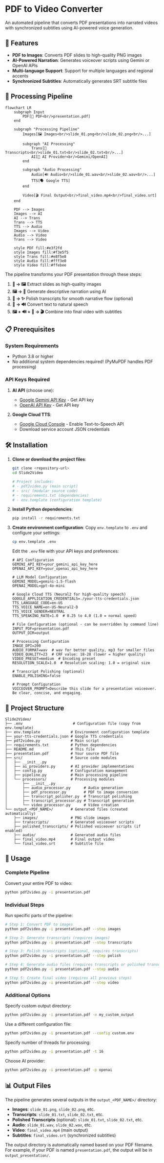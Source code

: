 # PDF to Video Converter

An automated pipeline that converts PDF presentations into narrated videos with synchronized subtitles using AI-powered voice generation.

## 🚀 Features

- **PDF to Images**: Converts PDF slides to high-quality PNG images
- **AI-Powered Narration**: Generates voiceover scripts using Gemini or OpenAI APIs  
- **Multi-language Support**: Support for multiple languages and regional accents
- **Synchronized Subtitles**: Automatically generates SRT subtitle files

## 🔄 Processing Pipeline

```mermaid
flowchart LR
    subgraph Input
        PDF[📄 PDF<br/>presentation.pdf]
    end
    
    subgraph "Processing Pipeline"
        Images[🖼️ Images<br/>slide_01.png<br/>slide_02.png<br/>...]
        
        subgraph "AI Processing"
            Trans[📝 Transcripts<br/>slide_01.txt<br/>slide_02.txt<br/>...]
            AI[🤖 AI Provider<br/>Gemini/OpenAI]
        end
        
        subgraph "Audio Processing"
            Audio[🔊 Audio<br/>slide_01.wav<br/>slide_02.wav<br/>...]
            TTS[🗣️ Google TTS]
        end
        
        Video[🎬 Final Output<br/>final_video.mp4<br/>final_video.srt]
    end
    
    PDF --> Images
    Images --> AI
    AI --> Trans
    Trans --> TTS
    TTS --> Audio
    Images --> Video
    Audio --> Video
    Trans --> Video
    
    style PDF fill:#e3f2fd
    style Images fill:#f3e5f5
    style Trans fill:#e8f5e8
    style Audio fill:#fff3e0
    style Video fill:#ffebee
```

The pipeline transforms your PDF presentation through these steps:
1. **📄 → 🖼️** Extract slides as high-quality images
2. **🖼️ → 📝** Generate descriptive narration using AI
3. **📝 → ✨** Polish transcripts for smooth narrative flow (optional)
4. **📝 → 🔊** Convert text to natural speech
5. **🖼️ + 🔊 + 📝 → 🎬** Combine into final video with subtitles

## 📋 Prerequisites

### System Requirements

- Python 3.8 or higher
- No additional system dependencies required! (PyMuPDF handles PDF processing)

### API Keys Required

1. **AI API** (choose one):
   - [Google Gemini API Key](https://aistudio.google.com/) - Get API key
   - [OpenAI API Key](https://platform.openai.com/api-keys) - Get API key

2. **Google Cloud TTS**:
   - [Google Cloud Console](https://console.cloud.google.com/) - Enable Text-to-Speech API
   - Download service account JSON credentials

## 🛠️ Installation

1. **Clone or download the project files**:
   ```bash
   git clone <repository-url>
   cd Slide2Video
   
   # Project includes:
   # - pdf2video.py (main script)
   # - src/ (modular source code)
   # - requirements.txt (dependencies)
   # - env.template (configuration template)
   ```

2. **Install Python dependencies**:
   ```bash
   pip install -r requirements.txt
   ```

3. **Create environment configuration**:
   Copy `env.template` to `.env` and configure your settings:
   ```bash
   cp env.template .env
   ```
   
   Edit the `.env` file with your API keys and preferences:
   ```env
   # API Configuration
   GEMINI_API_KEY=your_gemini_api_key_here
   OPENAI_API_KEY=your_openai_api_key_here

   # LLM Model Configuration
   GEMINI_MODEL=gemini-1.5-flash
   OPENAI_MODEL=gpt-4o-mini

   # Google Cloud TTS (Neural2 for high-quality speech)
   GOOGLE_APPLICATION_CREDENTIALS=./your-tts-credentials.json
   TTS_LANGUAGE_CODE=en-US
   TTS_VOICE_NAME=en-US-Neural2-D
   TTS_VOICE_GENDER=NEUTRAL
   TTS_SPEAKING_RATE=1.0  # 0.25 to 4.0 (1.0 = normal speed)

   # File Configuration (optional - can be overridden by command line)
   INPUT_PDF=presentation.pdf
   OUTPUT_DIR=output

   # Processing Configuration
   IMAGE_DPI=200
   AUDIO_FORMAT=wav  # wav for better quality, mp3 for smaller files
   VIDEO_QUALITY=23  # CRF value: 18-28 (lower = higher quality)
   VIDEO_PRESET=medium  # Encoding preset
   RESOLUTION_SCALE=1.0  # Resolution scaling: 1.0 = original size

   # Transcript Polishing (optional)
   ENABLE_POLISHING=false

   # Prompt Configuration  
   VOICEOVER_PROMPT=Describe this slide for a presentation voiceover. Be clear, concise, and engaging.
   ```

## 📁 Project Structure

```
Slide2Video/
├── .env                       # Configuration file (copy from env.template)
├── env.template              # Environment configuration template
├── your-tts-credentials.json # Google TTS credentials
├── pdf2video.py              # Main script
├── requirements.txt          # Python dependencies
├── README.md                 # This file
├── presentation.pdf          # Your source PDF file
├── src/                      # Source code modules
│   ├── __init__.py
│   ├── ai_providers.py       # AI provider implementations
│   ├── config.py             # Configuration management
│   ├── pipeline.py           # Main processing pipeline
│   └── processors/           # Processing modules
│       ├── __init__.py
│       ├── audio_processor.py      # Audio generation
│       ├── pdf_processor.py        # PDF to image conversion
│       ├── transcript_polisher.py  # Transcript polishing
│       ├── transcript_processor.py # Transcript generation
│       └── video_processor.py      # Video creation
└── output_<PDF_NAME>/        # Generated files (created automatically)
    ├── images/               # PNG slide images
    ├── transcripts/          # Generated voiceover scripts
    ├── polished_transcripts/ # Polished voiceover scripts (if enabled)
    ├── audio/                # Generated audio files
    ├── final_video.mp4       # Final output video
    └── final_video.srt       # Subtitle file
```

## 🎯 Usage

### Complete Pipeline
Convert your entire PDF to video:
```bash
python pdf2video.py -i presentation.pdf
```

### Individual Steps
Run specific parts of the pipeline:

```bash
# Step 1: Convert PDF to images
python pdf2video.py -i presentation.pdf --step images

# Step 2: Generate transcripts (requires images)
python pdf2video.py -i presentation.pdf --step transcripts

# Step 3: Polish transcripts (optional, requires transcripts)
python pdf2video.py -i presentation.pdf --step polish

# Step 4: Generate audio files (requires transcripts or polished transcripts)
python pdf2video.py -i presentation.pdf --step audio

# Step 5: Create final video (requires all previous steps)
python pdf2video.py -i presentation.pdf --step video
```

### Additional Options
Specify custom output directory:
```bash
python pdf2video.py -i presentation.pdf -o my_custom_output
```

Use a different configuration file:
```bash
python pdf2video.py -i presentation.pdf --config custom.env
```

Specify number of threads for processing:
```bash
python pdf2video.py -i presentation.pdf -t 16
```

Choose AI provider:
```bash
python pdf2video.py -i presentation.pdf -p openai
```

## 📊 Output Files

The pipeline generates several outputs in the `output_<PDF_NAME>/` directory:

- **Images**: `slide_01.png`, `slide_02.png`, etc.
- **Transcripts**: `slide_01.txt`, `slide_02.txt`, etc.
- **Polished Transcripts** (optional): `slide_01.txt`, `slide_02.txt`, etc.
- **Audio**: `slide_01.wav`, `slide_02.wav`, etc.
- **Video**: `final_video.mp4` (main output)
- **Subtitles**: `final_video.srt` (synchronized subtitles)

The output directory is automatically named based on your PDF filename. For example, if your PDF is named `presentation.pdf`, the output will be in `output_presentation/`.
